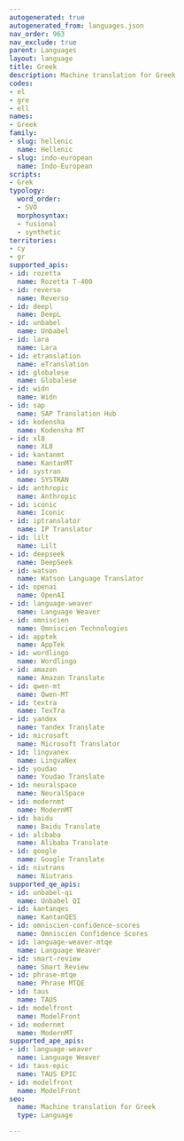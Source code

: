 ```yaml
---
autogenerated: true
autogenerated_from: languages.json
nav_order: 963
nav_exclude: true
parent: Languages
layout: language
title: Greek
description: Machine translation for Greek
codes:
- el
- gre
- ell
names:
- Greek
family:
- slug: hellenic
  name: Hellenic
- slug: indo-european
  name: Indo-European
scripts:
- Grek
typology:
  word_order:
  - SVO
  morphosyntax:
  - fusional
  - synthetic
territories:
- cy
- gr
supported_apis:
- id: rozetta
  name: Rozetta T-400
- id: reverso
  name: Reverso
- id: deepl
  name: DeepL
- id: unbabel
  name: Unbabel
- id: lara
  name: Lara
- id: etranslation
  name: eTranslation
- id: globalese
  name: Globalese
- id: widn
  name: Widn
- id: sap
  name: SAP Translation Hub
- id: kodensha
  name: Kodensha MT
- id: xl8
  name: XL8
- id: kantanmt
  name: KantanMT
- id: systran
  name: SYSTRAN
- id: anthropic
  name: Anthropic
- id: iconic
  name: Iconic
- id: iptranslator
  name: IP Translator
- id: lilt
  name: Lilt
- id: deepseek
  name: DeepSeek
- id: watson
  name: Watson Language Translator
- id: openai
  name: OpenAI
- id: language-weaver
  name: Language Weaver
- id: omniscien
  name: Omniscien Technologies
- id: apptek
  name: AppTek
- id: wordlingo
  name: Wordlingo
- id: amazon
  name: Amazon Translate
- id: qwen-mt
  name: Qwen-MT
- id: textra
  name: TexTra
- id: yandex
  name: Yandex Translate
- id: microsoft
  name: Microsoft Translator
- id: lingvanex
  name: LingvaNex
- id: youdao
  name: Youdao Translate
- id: neuralspace
  name: NeuralSpace
- id: modernmt
  name: ModernMT
- id: baidu
  name: Baidu Translate
- id: alibaba
  name: Alibaba Translate
- id: google
  name: Google Translate
- id: niutrans
  name: Niutrans
supported_qe_apis:
- id: unbabel-qi
  name: Unbabel QI
- id: kantanqes
  name: KantanQES
- id: omniscien-confidence-scores
  name: Omniscien Confidence Scores
- id: language-weaver-mtqe
  name: Language Weaver
- id: smart-review
  name: Smart Review
- id: phrase-mtqe
  name: Phrase MTQE
- id: taus
  name: TAUS
- id: modelfront
  name: ModelFront
- id: modernmt
  name: ModernMT
supported_ape_apis:
- id: language-weaver
  name: Language Weaver
- id: taus-epic
  name: TAUS EPIC
- id: modelfront
  name: ModelFront
seo:
  name: Machine translation for Greek
  type: Language

---
```


